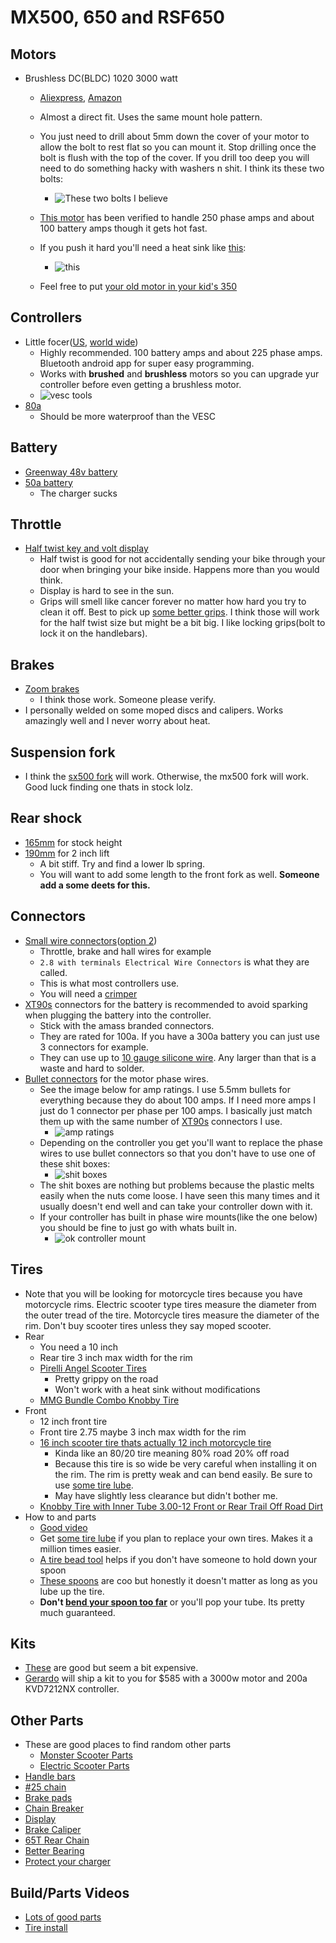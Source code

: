 # MX500, 650 and RSF650

## Motors

* Brushless DC(BLDC) 1020 3000 watt
  * [Aliexpress](https://www.aliexpress.com/item/4000250072388.html?spm=a2g0o.order_list.0.0.21ef1802ozHCez), [Amazon](https://www.amazon.com/gp/product/B09GP415RF/ref=ppx_yo_dt_b_asin_title_o07_s00?ie=UTF8&psc=1)
  * Almost a direct fit.  Uses the same mount hole pattern.
  * You just need to drill about 5mm down the cover of your motor to allow the bolt to rest flat so you can mount it.  Stop drilling once the bolt is flush with the top of the cover.  If you drill too deep you will need to do something hacky with washers n shit.  I think its these two bolts:
    * ![These two bolts I believe](./images/1020Motor.jpeg)

  * [This motor](https://www.aliexpress.com/item/4000250072388.html?spm=a2g0o.order_list.0.0.21ef1802ozHCez) has been verified to handle 250 phase amps and about 100 battery amps though it gets hot fast.  
  * If you push it hard you'll need a heat sink like [this](http://www.pwmall.com/p-210643-50_126-delavan_heat_sink_fits_all_4_diameter_delavan_motors_7870_7970_7871_7971_fb_series):
    * ![this](images/heatsink.jpeg)
  * Feel free to put [your old motor in your kid's 350](./350s.md#motor-upgrade)

## Controllers

* Little focer([US](https://www.makerspev.com/products/little-focer-rev3-standard?fromB=yes), [world wide](https://customwheel.shop/high-voltage-esc-motor-speed-controllers/little-focer-v3-esc-84v-20s?fromB=yes))
  * Highly recommended.  100 battery amps and about 225 phase amps.  Bluetooth android app for super easy programming.
  * Works with **brushed** and **brushless** motors so you can upgrade yur controller before even getting a brushless motor.
  * ![vesc tools](./images/vescUI.jpeg)  
* [80a](https://www.amazon.com/gp/product/B09FHHZ9VM/ref=ppx_yo_dt_b_asin_title_o02_s02?ie=UTF8&psc=1)
  * Should be more waterproof than the VESC

## Battery

* [Greenway 48v battery](https://www.ebay.com/itm/255278257722)
* [50a battery](https://www.amazon.com/gp/product/B07V9LFNZK/ref=ppx_yo_dt_b_asin_title_o09_s00?ie=UTF8&th=1)
  * The charger sucks

## Throttle

* [Half twist key and volt display](https://www.amazon.com/gp/product/B08QF3MRHB/ref=ppx_yo_dt_b_search_asin_title?ie=UTF8&psc=1)
  * Half twist is good for not accidentally sending your bike through your door when bringing your bike inside.  Happens more than you would think.
  * Display is hard to see in the sun.
  * Grips will smell like cancer forever no matter how hard you try to clean it off.  Best to pick up [some better grips](https://www.amazon.com/gp/product/B08L4TGXGB/ref=ppx_yo_dt_b_search_asin_title?ie=UTF8&psc=1).  I think those will work for the half twist size but might be a bit big.  I like locking grips(bolt to lock it on the handlebars).

## Brakes

* [Zoom brakes](https://www.amazon.com/Zoom-Shenzhen-Hydraulic-Brakes-Mountain/dp/B081XN2KJL/ref=sr_1_3?crid=SH58WS6BQGRH&keywords=zoom+brakes&qid=1645588479&s=sporting-goods&sprefix=zoom+brakes%2Csporting%2C137&sr=1-3)
  * I think those work.  Someone please verify.
* I personally welded on some moped discs and calipers.  Works amazingly well and I never worry about heat.  

## Suspension fork

* I think the [sx500 fork](https://razor.com/products/replacement-parts/shop-by-product/electric-scooter-parts/sx500-front-fork/) will work.  Otherwise, the mx500 fork will work.  Good luck finding one thats in stock lolz.

## Rear shock

* [165mm](https://www.amazon.com/gp/product/B00FLTZ2ZS/ref=ppx_yo_dt_b_search_asin_title?ie=UTF8&psc=1) for stock height
* [190mm](https://www.amazon.com/gp/product/B07D1X18JH/ref=ppx_yo_dt_b_search_asin_title?ie=UTF8&psc=1) for 2 inch lift
  * A bit stiff.  Try and find a lower lb spring.
  * You will want to add some length to the front fork as well.  **Someone add a some deets for this.**

## Connectors

* [Small wire connectors](https://www.amazon.com/Swpeet-Automotive-Electrical-Connectors-Motorcycle/dp/B07DL6WRLP/ref=sr_1_6?crid=YVCEOCRL8ERG&keywords=2.8+with+terminals+Electrical+Wire+Connectors&qid=1645586926&sprefix=2.8+with+terminals+electrical+wire+connectors%2Caps%2C211&sr=8-6)([option 2](https://www.amazon.com/gp/product/B07BJGVJRG/ref=ppx_yo_dt_b_search_asin_title?ie=UTF8&psc=1))
  * Throttle, brake and hall wires for example
  * `2.8 with terminals Electrical Wire Connectors` is what they are called.
  * This is what most controllers use.
  * You will need a [crimper](https://www.amazon.com/gp/product/B01N1RFZZ4/ref=ppx_yo_dt_b_search_asin_title?ie=UTF8&psc=1)
* [XT90s](https://amzn.to/3BKHLG8) connectors for the battery is recommended to avoid sparking when plugging the battery into the controller.
  * Stick with the amass branded connectors.
  * They are rated for 100a.  If you have a 300a battery you can just use 3 connectors for example.
  * They can use up to [10 gauge silicone wire](https://amzn.to/3vbVEfs).  Any larger than that is a waste and hard to solder.
* [Bullet connectors](https://www.amazon.com/Generic-5-5mm-Gold-Bullet-Connector/dp/B01MRXLVRD/ref=sr_1_4?keywords=5.5mm+bullet+connector&qid=1645583504&sprefix=5.5mm+bull%2Caps%2C221&sr=8-4) for the motor phase wires.
  * See the image below for amp ratings.  I use 5.5mm bullets for everything because they do about 100 amps.  If I need more amps I just do 1 connector per phase per 100 amps.  I basically just match them up with the same number of [XT90s](https://amzn.to/3BKHLG8) connectors I use.  
    * ![amp ratings](./images/bullets.jpeg)
  * Depending on the controller you get you'll want to replace the phase wires to use bullet connectors so that you don't have to use one of these shit boxes:
    * ![shit boxes](./images/shitBox.jpeg)
  * The shit boxes are nothing but problems because the plastic melts easily when the nuts come loose.  I have seen this many times and it usually doesn't end well and can take your controller down with it.
  * If your controller has built in phase wire mounts(like the one below) you should be fine to just go with whats built in.
    * ![ok controller mount](./images/kelly.png)

## Tires

* Note that you will be looking for motorcycle tires because you have motorcycle rims.  Electric scooter type tires measure the diameter from the outer tread of the tire.  Motorcycle tires measure the diameter of the rim.  Don't buy scooter tires unless they say moped scooter.
* Rear
  * You need a 10 inch
  * Rear tire 3 inch max width for the rim
  * [Pirelli Angel Scooter Tires](https://www.revzilla.com/motorcycle/pirelli-angel-scooter-tires)
    * Pretty grippy on the road
    * Won't work with a heat sink without modifications
  * [MMG Bundle Combo Knobby Tire](https://www.amazon.com/gp/product/B010TLKLLW/ref=ppx_yo_dt_b_asin_title_o00_s01?ie=UTF8&psc=1)
* Front
  * 12 inch front tire
  * Front tire 2.75 maybe 3 inch max width for the rim
  * [16 inch scooter tire thats actually 12 inch motorcycle tire](https://cart.electricscooterparts.com/16x3-0-all-terrain-tread-electric-street-scooter-tire)
    * Kinda like an 80/20 tire meaning 80% road 20% off road
    * Because this tire is so wide be very careful when installing it on the rim.  The rim is pretty weak and can bend easily.  Be sure to use [some tire lube](https://www.amazon.com/gp/product/B01H6HMPRK/ref=ppx_yo_dt_b_search_asin_title?ie=UTF8&psc=1).
    * May have slightly less clearance but didn't bother me.
  * [Knobby Tire with Inner Tube 3.00-12 Front or Rear Trail Off Road Dirt](https://www.amazon.com/gp/product/B010TM2AYM/ref=ppx_yo_dt_b_asin_title_o08_s00?ie=UTF8&psc=1)
* How to and parts
  * [Good video](https://youtu.be/ToeaB1SpH2s)
  * Get [some tire lube](https://www.amazon.com/gp/product/B01H6HMPRK/ref=ppx_yo_dt_b_search_asin_title?ie=UTF8&psc=1) if you plan to replace your own tires.  Makes it a million times easier.
  * [A tire bead tool](https://www.amazon.com/gp/product/B00O8RWF5Y/ref=ppx_yo_dt_b_search_asin_title?ie=UTF8&psc=1) helps if you don't have someone to hold down your spoon
  * [These spoons](https://www.amazon.com/gp/product/B000QG0AKI/ref=ppx_yo_dt_b_search_asin_title?ie=UTF8&psc=1) are coo but honestly it doesn't matter as long as you lube up the tire.
  * **Don't [bend your spoon too far](https://youtu.be/ToeaB1SpH2s?t=187)** or you'll pop your tube.  Its pretty much guaranteed.

## Kits
  
* [These](https://www.electroandcompany.com/buy-kits) are good but seem a bit expensive.
* [Gerardo](https://www.facebook.com/gerardo.salas.31392410) will ship a kit to you for $585 with a 3000w motor and 200a KVD7212NX controller.  

## Other Parts

* These are good places to find random other parts
  * [Monster Scooter Parts](https://www.monsterscooterparts.com/)
  * [Electric Scooter Parts](https://electricscooterparts.com/index.html)
* [Handle bars](https://www.amazon.com/gp/product/B001FEJAE2/ref=ppx_yo_dt_b_asin_title_o03_s00?ie=UTF8&th=1)
* [#25 chain](https://www.amazon.com/gp/product/B018H9ZAD2/ref=ppx_yo_dt_b_asin_title_o01_s00?ie=UTF8&th=1)
* [Brake pads](https://www.amazon.com/gp/product/B08PQLYMNQ/ref=ppx_yo_dt_b_asin_title_o02_s00?ie=UTF8&psc=1)
* [Chain Breaker](https://www.amazon.com/gp/product/B083K6KFC3/ref=ppx_yo_dt_b_asin_title_o02_s01?ie=UTF8&psc=1)
* [Display](https://www.amazon.com/gp/product/B01HL0B5AU/ref=ppx_yo_dt_b_asin_title_o03_s00?ie=UTF8&psc=1)
* [Brake Caliper](https://www.amazon.com/gp/product/B015LLROWY/ref=ppx_yo_dt_b_asin_title_o07_s00?ie=UTF8&psc=1)
* [65T Rear Chain](https://www.amazon.com/gp/product/B07YWRB51F/ref=ppx_yo_dt_b_asin_title_o09_s00?ie=UTF8&psc=1)
* [Better Bearing](https://www.amazon.com/gp/product/B07GVNDQT6/ref=ppx_yo_dt_b_asin_title_o05_s00?ie=UTF8&psc=1)
* [Protect your charger](https://www.amazon.com/gp/product/B000XU5MEG/ref=ppx_yo_dt_b_asin_title_o08_s00?ie=UTF8&th=1)

## Build/Parts Videos

* [Lots of good parts](https://www.youtube.com/watch?v=yO52TyPi6_g)
* [Tire install](https://youtu.be/ToeaB1SpH2s)
